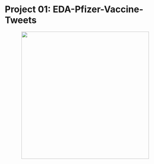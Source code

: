 # Project 01: EDA-Pfizer-Vaccine-Tweets
<p align="center" width="100%">
<img src="https://www.skynewsarabia.com/images/v1/2021/06/18/1445516/800/450/1-1445516.jpg" width="400" style="display: block; margin: 0 auto"/>
</p>
